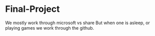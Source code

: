 # Final-Project
We mostly work through microsoft vs share
But when one is asleep, or playing games we work through the github.
